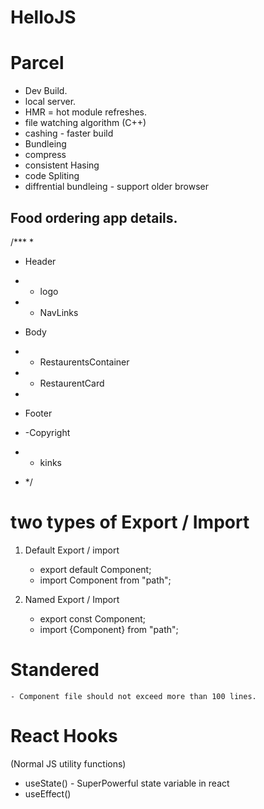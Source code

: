 # HelloJS

# Parcel

- Dev Build.
- local server.
- HMR = hot module refreshes.
- file watching algorithm (C++)
- cashing - faster build
- Bundleing
- compress
- consistent Hasing
- code Spliting
- diffrential bundleing - support older browser


## Food ordering app details.
/***
 * 
 * Header
 *  - logo
 *  - NavLinks
 * Body
 *  - RestaurentsContainer
 *  - RestaurentCard
 * 
 * Footer
 *  -Copyright
 *  - kinks
 
 * */


 # two types of Export / Import 
 1. Default Export / import 
    - export default Component;
    - import Component from "path";

 2. Named Export / Import
    - export const Component; 
    - import {Component} from "path";

# Standered
    - Component file should not exceed more than 100 lines.

# React Hooks
(Normal JS utility functions)
- useState() - SuperPowerful state variable in react
- useEffect()